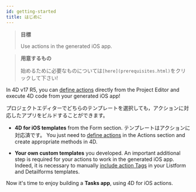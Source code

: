 ```yaml
---
id: getting-started
title: はじめに
---
```


> **目標**
> 
> Use actions in the generated iOS app.


> **用意するもの**
> 
> 始めるために必要なものについては`[here](prerequisites.html)`をクリックして下さい!

In 4D v17 R5, you can [define actions](define-first-action.md) directly from the Project Editor and execute 4D code from your generated iOS app!

プロジェクトエディターでどちらのテンプレートを選択しても，アクションに対応したアプリをビルドすることができます。

* **4D for iOS templates** from the Form section. テンプレートはアクションに対応済です。 You just need to [define actions](define-first-action.md) in the Actions section and create appropriate methods in 4D.

* **Your own custom templates** you developed. An important additional step is required for your actions to work in the generated iOS app. Indeed, it is necessary to manually [include action Tags](adding-actions-template.md) in your Listform and Detailforms templates.

Now it's time to enjoy building a **Tasks app**, using 4D for iOS actions.